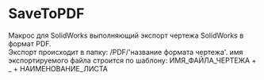 # SaveToPDF
 Макрос для SolidWorks выполняющий экспорт чертежа SolidWorks в формат PDF.<br/>
   Экспорт происходит в папку: /PDF/'название формата чертежа'.
 имя экспортируемого файла строится по шаблону: ИМЯ_ФАЙЛА_ЧЕРТЕЖА + _ + НАИМЕНОВАНИЕ_ЛИСТА
